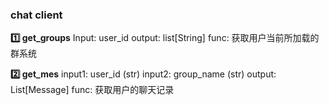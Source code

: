 ### chat client

**:one:   get_groups** 
	Input: user_id
	output: list[String]
	func: 获取用户当前所加载的群系统

**:two: get_mes**
	input1: user_id (str)
	input2: group_name (str)
	output: List[Message]
	func: 获取用户的聊天记录

